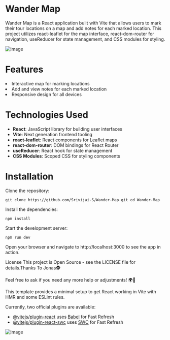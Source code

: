 <h1>Wander Map</h1>
Wander Map is a React application built with Vite that allows users to mark their tour locations on a map and add notes for each marked location. This project utilizes react-leaflet for the map interface, react-dom-router for navigation, useReducer for state management, and CSS modules for styling. 

![image](https://github.com/user-attachments/assets/1cfba701-417a-4a53-a3c2-88dc48c026a7)

<h1>Features</h1>
<li>Interactive map for marking locations</li>

<li>Add and view notes for each marked location</li>

<li>Responsive design for all devices</li>

<h1>Technologies Used</h1>
<ul> <li><strong>React</strong>: JavaScript library for building user interfaces</li> <li><strong>Vite</strong>: Next generation frontend tooling</li> <li><strong>react-leaflet</strong>: React components for Leaflet maps</li> <li><strong>react-dom-router</strong>: DOM bindings for React Router</li> <li><strong>useReducer</strong>: React hook for state management</li> <li><strong>CSS Modules</strong>: Scoped CSS for styling components</li> </ul>


<h1>Installation</h1>

Clone the repository: 
```
git clone https://github.com/Srivijai-S/Wander-Map.git cd Wander-Map
```
Install the dependencies:
```
npm install
```
Start the development server:
```
npm run dev

```

 
Open your browser and navigate to http://localhost:3000 to see the app in action.

License
This project is Open Source - see the LICENSE file for details.Thanks To Jonas🕵️

Feel free to ask if you need any more help or adjustments! 🌍🚀

This template provides a minimal setup to get React working in Vite with HMR and some ESLint rules.

Currently, two official plugins are available:

- [@vitejs/plugin-react](https://github.com/vitejs/vite-plugin-react/blob/main/packages/plugin-react/README.md) uses [Babel](https://babeljs.io/) for Fast Refresh
- [@vitejs/plugin-react-swc](https://github.com/vitejs/vite-plugin-react-swc) uses [SWC](https://swc.rs/) for Fast Refresh

![image](https://github.com/user-attachments/assets/48883f20-016a-47d5-a722-686c9d0814e2)
